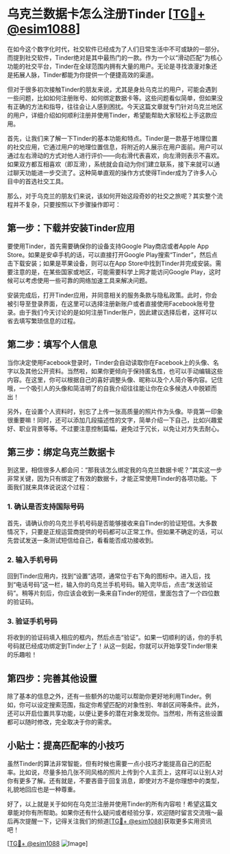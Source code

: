 # 乌克兰数据卡怎么注册Tinder [[TG💪+ @esim1088](https://t.me/s/esim1088)]

在如今这个数字化时代，社交软件已经成为了人们日常生活中不可或缺的一部分。而提到社交软件，Tinder绝对是其中最热门的一款。作为一个以“滑动匹配”为核心功能的社交平台，Tinder在全球范围内拥有大量的用户。无论是寻找浪漫对象还是拓展人脉，Tinder都能为你提供一个便捷高效的渠道。

但对于很多初次接触Tinder的朋友来说，尤其是身处乌克兰的用户，可能会遇到一些问题，比如如何注册账号、如何绑定数据卡等。这些问题看似简单，但如果没有正确的方法和指导，往往会让人感到困扰。今天这篇文章就专门针对乌克兰地区的用户，详细介绍如何顺利注册并使用Tinder，希望能帮助大家轻松上手这款应用。

首先，让我们来了解一下Tinder的基本功能和特点。Tinder是一款基于地理位置的社交应用，它通过用户的地理位置信息，将附近的人展示在用户面前。用户可以通过左右滑动的方式对他人进行评价——向右滑代表喜欢，向左滑则表示不喜欢。如果双方都互相喜欢（即互滑），系统就会自动为你们建立联系，接下来就可以通过聊天功能进一步交流了。这种简单直观的操作方式使得Tinder成为了许多人心目中的首选社交工具。

那么，对于乌克兰的朋友们来说，该如何开始这段奇妙的社交之旅呢？其实整个流程并不复杂，只要按照以下步骤操作即可：

## 第一步：下载并安装Tinder应用

要使用Tinder，首先需要确保你的设备支持Google Play商店或者Apple App Store。如果是安卓手机的话，可以直接打开Google Play搜索“Tinder”，然后点击下载安装；如果是苹果设备，则可以在App Store中找到Tinder并完成安装。需要注意的是，在某些国家或地区，可能需要科学上网才能访问Google Play，这时候可以考虑使用一些可靠的网络加速工具来解决问题。

安装完成后，打开Tinder应用，并同意相关的服务条款与隐私政策。此时，你会被引导至登录界面，在这里可以选择注册新账户或者直接使用Facebook账号登录。由于我们今天讨论的是如何注册Tinder账户，因此建议选择后者，这样可以省去填写繁琐信息的过程。

## 第二步：填写个人信息

当你决定使用Facebook登录时，Tinder会自动读取你在Facebook上的头像、名字以及其他公开资料。当然啦，如果你更倾向于保持匿名性，也可以手动编辑这些内容。在这里，你可以根据自己的喜好调整头像、昵称以及个人简介等内容。记住哦，一个吸引人的头像和简洁明了的自我介绍往往能让你在众多候选人中脱颖而出！

另外，在设置个人资料时，别忘了上传一张高质量的照片作为头像。毕竟第一印象很重要嘛！同时，还可以添加几段描述性的文字，简单介绍一下自己，比如兴趣爱好、职业背景等等。不过要注意控制篇幅，避免过于冗长，以免让对方失去耐心。

## 第三步：绑定乌克兰数据卡

到这里，相信很多人都会问：“那我该怎么绑定我的乌克兰数据卡呢？”其实这一步非常关键，因为只有绑定了有效的数据卡，才能正常使用Tinder的各项功能。下面我们就来具体说说这个过程：

### 1. 确认是否支持国际号码

首先，请确认你的乌克兰手机号码是否能够接收来自Tinder的验证短信。大多数情况下，只要是正规运营商提供的号码都可以正常工作。但如果不确定的话，可以先尝试发送一条测试短信给自己，看看能否成功接收到。

### 2. 输入手机号码

回到Tinder应用内，找到“设置”选项，通常位于右下角的图标中。进入后，找到“电话号码”这一栏，输入你的乌克兰手机号码。输入完毕后，点击“发送验证码”。稍等片刻后，你应该会收到一条来自Tinder的短信，里面包含了一个四位数的验证码。

### 3. 验证手机号码

将收到的验证码填入相应的框内，然后点击“验证”。如果一切顺利的话，你的手机号码就已经成功绑定到Tinder上了！从这一刻起，你就可以开始享受Tinder带来的乐趣啦！

## 第四步：完善其他设置

除了基本的信息之外，还有一些额外的功能可以帮助你更好地利用Tinder。例如，你可以设定搜索范围，指定你希望匹配的对象性别、年龄区间等条件。此外，还可以开启位置共享功能，以便让更多的潜在对象发现你。当然啦，所有这些设置都可以随时修改，完全取决于你的需求。

## 小贴士：提高匹配率的小技巧

虽然Tinder的算法非常智能，但有时候也需要一点小技巧才能提高自己的匹配率。比如说，尽量多拍几张不同风格的照片上传到个人主页上，这样可以让别人对你有更多了解。还有就是，不要吝啬于回复消息，即使对方不是你理想中的类型，礼貌地回应也是一种尊重。

好了，以上就是关于如何在乌克兰注册并使用Tinder的所有内容啦！希望这篇文章能对你有所帮助。如果你还有什么疑问或者经验分享，欢迎随时留言交流哦～最后再次提醒一下，记得关注我们的频道[[TG💪+ @esim1088](https://t.me/s/esim1088)]获取更多实用资讯吧！

[[TG💪+ @esim1088](https://t.me/s/esim1088) ![Image](https://i.postimg.cc/4NQfJmqS/Snipaste-2025-05-13-00-14-12.png)]